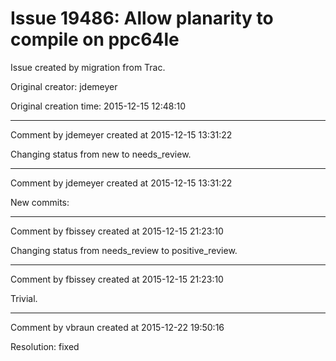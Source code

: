 # Issue 19486: Allow planarity to compile on ppc64le

Issue created by migration from Trac.

Original creator: jdemeyer

Original creation time: 2015-12-15 12:48:10




---

Comment by jdemeyer created at 2015-12-15 13:31:22

Changing status from new to needs_review.


---

Comment by jdemeyer created at 2015-12-15 13:31:22

New commits:


---

Comment by fbissey created at 2015-12-15 21:23:10

Changing status from needs_review to positive_review.


---

Comment by fbissey created at 2015-12-15 21:23:10

Trivial.


---

Comment by vbraun created at 2015-12-22 19:50:16

Resolution: fixed
